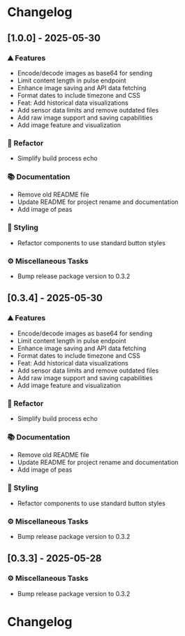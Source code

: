 # Changelog

## [1.0.0] - 2025-05-30

### <!-- 0 -->⛰️  Features

- Encode/decode images as base64 for sending
- Limit content length in pulse endpoint
- Enhance image saving and API data fetching
- Format dates to include timezone and CSS
- Feat: Add historical data visualizations
- Add sensor data limits and remove outdated files
- Add raw image support and saving capabilities
- Add image feature and visualization

### <!-- 2 -->🚜 Refactor

- Simplify build process echo

### <!-- 3 -->📚 Documentation

- Remove old README file
- Update README for project rename and documentation
- Add image of peas

### <!-- 5 -->🎨 Styling

- Refactor components to use standard button styles

### <!-- 7 -->⚙️ Miscellaneous Tasks

- Bump release package version to 0.3.2

## [0.3.4] - 2025-05-30

### <!-- 0 -->⛰️  Features

- Encode/decode images as base64 for sending
- Limit content length in pulse endpoint
- Enhance image saving and API data fetching
- Format dates to include timezone and CSS
- Feat: Add historical data visualizations
- Add sensor data limits and remove outdated files
- Add raw image support and saving capabilities
- Add image feature and visualization

### <!-- 2 -->🚜 Refactor

- Simplify build process echo

### <!-- 3 -->📚 Documentation

- Remove old README file
- Update README for project rename and documentation
- Add image of peas

### <!-- 5 -->🎨 Styling

- Refactor components to use standard button styles

### <!-- 7 -->⚙️ Miscellaneous Tasks

- Bump release package version to 0.3.2

## [0.3.3] - 2025-05-28

### <!-- 7 -->⚙️ Miscellaneous Tasks

- Bump release package version to 0.3.2

# Changelog